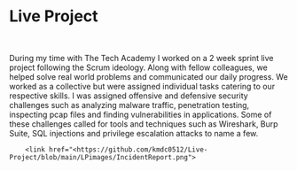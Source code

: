 
<!--# Live Project-->
<!--This repository will contain my Live Project journey along with snippets.-->
<!DOCTYPE html>
<html>
    <body>
        <h1>Live Project</h1>
            <br>
            <p>During my time with The Tech Academy I worked on a 2 week sprint live project following the Scrum ideology. Along with fellow colleagues, we helped solve real world 
            problems and communicated our daily progress. We worked as a collective but were assigned individual tasks catering to our respective skills. I was assigned offensive 
            and defensive security challenges such as analyzing malware traffic, penetration testing, inspecting pcap files and finding vulnerabilities in applications. 
            Some of these challenges called for tools and techniques such as Wireshark, Burp Suite, SQL injections and privilege escalation attacks to name a few.</p>     
        
        <link href="<https://github.com/kmdc0512/Live-Project/blob/main/LPimages/IncidentReport.png">

   
</html>
